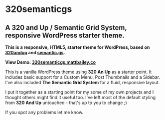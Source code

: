 320semanticgs
=============

A 320 and Up / Semantic Grid System, responsive WordPress starter theme.
-----------------------------------------------------------------------

**This is a responsive, HTML5, starter theme for WordPress, based on [320andup](http://stuffandnonsense.co.uk/projects/320andup/) and [semantic.gs](http://semantic.gs/).**

**View Demo: [320semanticgs.mattbailey.co](http://320semanticgs.mattbailey.co/)**

This is a vanilla WordPress theme using **320 An Up** as a starter point. It includes basic support for a Custom Menu, Post Thumbnails and a Sidebar. I've also included **The Semantic Grid System** for a fluid, responsive layout.

I put it together as a starting point for my some of my own projects and I thought others might find it useful too. I've left most of the default styling from **320 And Up** untouched - that's up to you to change ;)

If you spot any problems let me know.